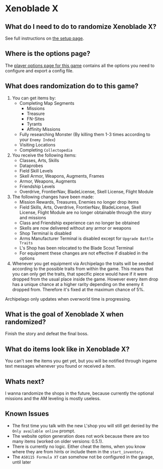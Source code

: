# Xenoblade X

## What do I need to do to randomize Xenoblade X?

See full instructions on [the setup page].

[the setup page]: /tutorial/Xenoblade%20X/setup/en

## Where is the options page?

The [player options page for this game][options] contains all the options you
need to configure and export a config file.

[options]: ../player-options

## What does randomization do to this game?

1. You can get items by: 
    - Completing Map Segments
        - Missions
        - Treasure
        - FN-Sites
        - Tyrants
        - Affinity Missions
    - Fully researching Monster (By killing them 1-3 times according to your `Enemy Index`)
    - Visiting Locations
    - Completing `Collectopedia`
2. You receive the following items:
    - Classes, Arts, Skills
    - Dataprobes
    - Field Skill Levels
    - Skell Armor, Weapons, Augments, Frames
    - Armor, Weapons, Augments
    - Friendship Levels
    - Overdrive, FrontierNav, BladeLicense, Skell License, Flight Module
3. The following changes have been made:
    - Mission Rewards, Treasures, Enemies no longer drop items
    - Field Skills, Arts, Overdrive, FrontierNav, BladeLicense, Skell License, Flight Module
      are no longer obtainable through the story and missions
    - Class and Friendship experience can no longer be obtained
    - Skells are now delivered without any armor or weapons
    - Shop Terminal is disabled
    - Arms Manufacturer Terminal is disabled except for `Upgrade Battle Traits`
    - L's Shop has been relocated to the Blade Scout Terminal
    - For equipment these changes are not effective if disabled in the options
4. Whenever you get equipment via Archipelago the traits will be seeded according to the possible
   traits from within the game. This means that you can only get the traits, that specific piece would 
   have if it were dropped from the usual place inside the game. However every item drop has a 
   unique chance at a higher rarity depending on the enemy it dropped from. Therefore it's fixed at the maximum chance of 5%.

Archipelago only updates when overworld time is progressing.

## What is the goal of Xenoblade X when randomized?
Finish the story and defeat the final boss.

## What do items look like in Xenoblade X?
You can't see the items you get yet, but you will be notified through ingame text messages whenever
you found or received a item.

## Whats next?
I wanna randomize the shops in the future, because currently the optional missions and the AM leveling is mostly useless.

## Known Issues
- The first time you talk with the new L'shop you will still get denied by the `Only available online` prompt.
- The website option generation does not work because there are too many items (worked on older versions: 0.5.1).
- There is currently no logic. Either cheat the items, when you know where they are from hints or include them in the `start_inventory`.
- The `AS0115 Formula XT` can somehow not be configured in the garage, until later